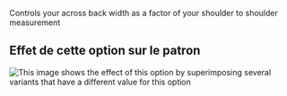 Controls your across back width as a factor of your shoulder to shoulder measurement

## Effet de cette option sur le patron

![This image shows the effect of this option by superimposing several variants that have a different value for this option](yuri_acrossbackfactor_sample.svg "Effect of this option on the pattern")
